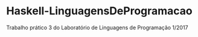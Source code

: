 # Haskell-LinguagensDeProgramacao
Trabalho prático 3 do Laboratório de Linguagens de Programação 1/2017
